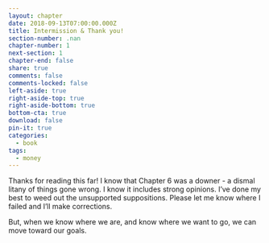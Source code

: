 ```yaml
---
layout: chapter
date: 2018-09-13T07:00:00.000Z
title: Intermission & Thank you!
section-number: .nan
chapter-number: 1
next-section: 1
chapter-end: false
share: true
comments: false
comments-locked: false
left-aside: true
right-aside-top: true
right-aside-bottom: true
bottom-cta: true
download: false
pin-it: true
categories:
  - book
tags:
  - money
---
```

Thanks for reading this far! I know that Chapter 6 was a downer - a dismal litany of things gone wrong. I know it includes strong
    opinions. I’ve done my best to weed out the unsupported
    suppositions. Please let me know where I failed and I’ll make
    corrections.

But, when we know where we are, and know where we want to go,
we can move toward our goals.
